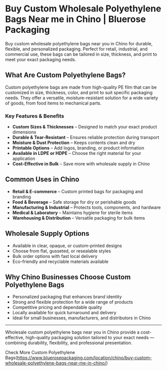 # Buy Custom Wholesale Polyethylene Bags Near me in Chino | Bluerose Packaging  

Buy custom wholesale polyethylene bags near you in Chino for durable, flexible, and personalized packaging. Perfect for retail, industrial, and commercial use, these bags can be tailored in size, thickness, and print to meet your exact packaging needs.

## What Are Custom Polyethylene Bags?  

Custom polyethylene bags are made from high-quality PE film that can be customized in size, thickness, color, and print to suit specific packaging needs. They offer a versatile, moisture-resistant solution for a wide variety of goods, from food items to mechanical parts.  

### Key Features & Benefits  

- **Custom Sizes & Thicknesses** – Designed to match your exact product dimensions  
- **Durable & Tear-Resistant** – Ensures reliable protection during transport  
- **Moisture & Dust Protection** – Keeps contents clean and dry  
- **Printable Options** – Add logos, branding, or product information  
- **Available in LDPE or HDPE** – Choose the right material for your application  
- **Cost-Effective in Bulk** – Save more with wholesale supply in Chino  

## Common Uses in Chino  

- **Retail & E-commerce** – Custom printed bags for packaging and branding  
- **Food & Beverage** – Safe storage for dry or perishable goods  
- **Manufacturing & Industrial** – Protects tools, components, and hardware  
- **Medical & Laboratory** – Maintains hygiene for sterile items  
- **Warehousing & Distribution** – Versatile packaging for bulk items  

## Wholesale Supply Options  

- Available in clear, opaque, or custom-printed designs  
- Choose from flat, gusseted, or resealable styles  
- Bulk order options with fast local delivery  
- Eco-friendly and recyclable materials available  

## Why Chino Businesses Choose Custom Polyethylene Bags  

- Personalized packaging that enhances brand identity  
- Strong and flexible protection for a wide range of products  
- Competitive pricing and dependable quality  
- Locally available for quick turnaround and delivery  
- Ideal for small businesses, manufacturers, and distributors in Chino  

---  
Wholesale custom polyethylene bags near you in Chino provide a cost-effective, high-quality packaging solution tailored to your exact needs — combining durability, flexibility, and professional presentation.  

Check More Custom Polyethylene Bags(https://www.bluerosepackaging.com/location/chino/buy-custom-wholesale-polyethylene-bags-near-me-in-chino/)

